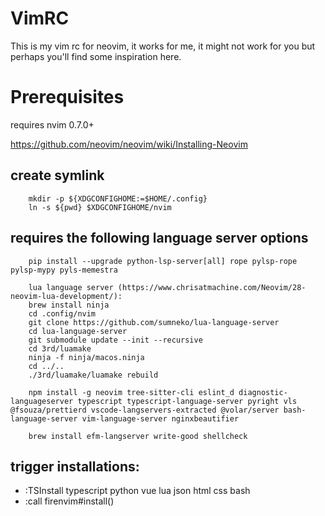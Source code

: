 # VimRC

This is my vim rc for neovim, it works for me, it might not work for you but perhaps you'll find some inspiration here.

# Prerequisites

requires nvim 0.7.0+

https://github.com/neovim/neovim/wiki/Installing-Neovim

## create symlink

        mkdir -p ${XDGCONFIGHOME:=$HOME/.config}
        ln -s ${pwd} $XDGCONFIGHOME/nvim

## requires the following language server options

        pip install --upgrade python-lsp-server[all] rope pylsp-rope pylsp-mypy pyls-memestra

        lua language server (https://www.chrisatmachine.com/Neovim/28-neovim-lua-development/):
        brew install ninja
        cd .config/nvim
        git clone https://github.com/sumneko/lua-language-server
        cd lua-language-server
        git submodule update --init --recursive
        cd 3rd/luamake
        ninja -f ninja/macos.ninja
        cd ../..
        ./3rd/luamake/luamake rebuild

        npm install -g neovim tree-sitter-cli eslint_d diagnostic-languageserver typescript typescript-language-server pyright vls @fsouza/prettierd vscode-langservers-extracted @volar/server bash-language-server vim-language-server nginxbeautifier

        brew install efm-langserver write-good shellcheck

## trigger installations:

- :TSInstall typescript python vue lua json html css bash
- :call firenvim#install()
